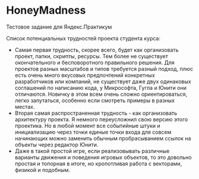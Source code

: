 # HoneyMadness
Тестовое задание для Яндекс.Практикум

Список потенциальных трудностей проекта студента курса:

- Самая первая трудность, скорее всего, будет как организовать проект, папки, скрипты, ресурсы. Тем более не существует окончательного и бесповоротного правильного решения. Для проектов разных масштабов и типов требуется разный подход, плюс есть очень много вкусовых предпочтений конкретных разработчиков или компаний, не существует даже двух одинаковых соглашений по написанию кода, у Микрософта, Гугла и Юнити они отличаются. Новичку в этом всем очень сложно ориентироваться, легко запутаться, особенно если смотреть примеры в разных местах.
- Вторая самая распространенная трудность - как организовать архитектуру проекта. Я немного переусложнил свою версию этого проектика. Но в любой момент все событийные штуки и инициализацию через точки единые точки входа для совсем начинающих можно заменить обычным пробрасыванием ссылок на объекты через редактор Юнити.
- Даже в такой простой игре, если реализовывать различные варианты движения и поведения игровых объектов, то это довольно простая и топорная в итоге, но кропотливая работа с векторами, физикой и подобным.
